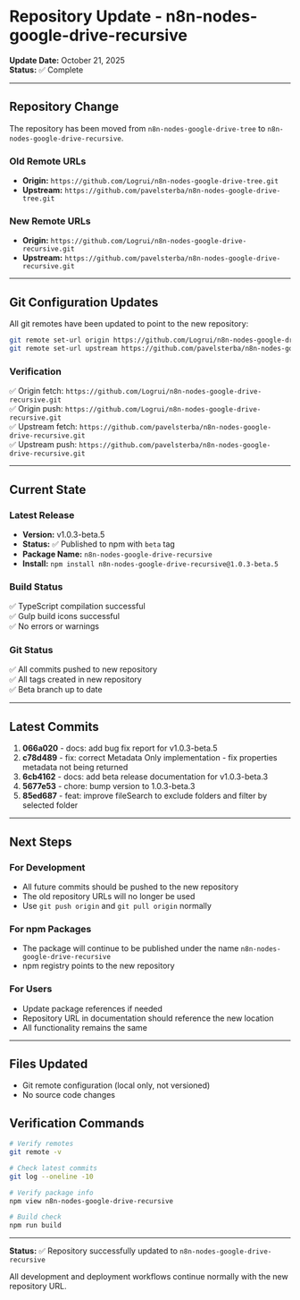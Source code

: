 # Repository Update - n8n-nodes-google-drive-recursive

**Update Date:** October 21, 2025  
**Status:** ✅ Complete

---

## Repository Change

The repository has been moved from `n8n-nodes-google-drive-tree` to `n8n-nodes-google-drive-recursive`.

### Old Remote URLs
- **Origin:** `https://github.com/Logrui/n8n-nodes-google-drive-tree.git`
- **Upstream:** `https://github.com/pavelsterba/n8n-nodes-google-drive-tree.git`

### New Remote URLs
- **Origin:** `https://github.com/Logrui/n8n-nodes-google-drive-recursive.git`
- **Upstream:** `https://github.com/pavelsterba/n8n-nodes-google-drive-recursive.git`

---

## Git Configuration Updates

All git remotes have been updated to point to the new repository:

```bash
git remote set-url origin https://github.com/Logrui/n8n-nodes-google-drive-recursive.git
git remote set-url upstream https://github.com/pavelsterba/n8n-nodes-google-drive-recursive.git
```

### Verification

✅ Origin fetch: `https://github.com/Logrui/n8n-nodes-google-drive-recursive.git`  
✅ Origin push: `https://github.com/Logrui/n8n-nodes-google-drive-recursive.git`  
✅ Upstream fetch: `https://github.com/pavelsterba/n8n-nodes-google-drive-recursive.git`  
✅ Upstream push: `https://github.com/pavelsterba/n8n-nodes-google-drive-recursive.git`  

---

## Current State

### Latest Release
- **Version:** v1.0.3-beta.5
- **Status:** ✅ Published to npm with `beta` tag
- **Package Name:** `n8n-nodes-google-drive-recursive`
- **Install:** `npm install n8n-nodes-google-drive-recursive@1.0.3-beta.5`

### Build Status
✅ TypeScript compilation successful  
✅ Gulp build icons successful  
✅ No errors or warnings  

### Git Status
✅ All commits pushed to new repository  
✅ All tags created in new repository  
✅ Beta branch up to date  

---

## Latest Commits

1. **066a020** - docs: add bug fix report for v1.0.3-beta.5
2. **c78d489** - fix: correct Metadata Only implementation - fix properties metadata not being returned
3. **6cb4162** - docs: add beta release documentation for v1.0.3-beta.3
4. **5677e53** - chore: bump version to 1.0.3-beta.3
5. **85ed687** - feat: improve fileSearch to exclude folders and filter by selected folder

---

## Next Steps

### For Development
- All future commits should be pushed to the new repository
- The old repository URLs will no longer be used
- Use `git push origin` and `git pull origin` normally

### For npm Packages
- The package will continue to be published under the name `n8n-nodes-google-drive-recursive`
- npm registry points to the new repository

### For Users
- Update package references if needed
- Repository URL in documentation should reference the new location
- All functionality remains the same

---

## Files Updated
- Git remote configuration (local only, not versioned)
- No source code changes

## Verification Commands

```bash
# Verify remotes
git remote -v

# Check latest commits
git log --oneline -10

# Verify package info
npm view n8n-nodes-google-drive-recursive

# Build check
npm run build
```

---

**Status:** ✅ Repository successfully updated to `n8n-nodes-google-drive-recursive`

All development and deployment workflows continue normally with the new repository URL.
